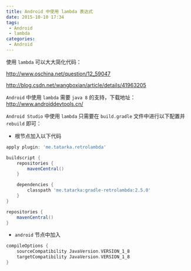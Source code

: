 ```yaml
---
title: Android 中使用 lambda 表达式
date: 2015-10-10 17:34
tags:
 - Android
 - lambda
categories:
 - Android
---
```


使用 `lambda` 可以大大简化代码：

http://www.oschina.net/question/12_59047

http://blog.csdn.net/wangboxian/article/details/41963205

`Android` 中使用 `lambda` 需要 `java 8` 的支持，下载地址：http://www.androiddevtools.cn/

`Android Studio` 中使用 `lambda` 只需要在 `build.gradle` 文件中进行以下配置并 `rebuild` 即可：

* 根节点加入以下代码

```groovy
apply plugin: 'me.tatarka.retrolambda'

buildscript {
    repositories {
        mavenCentral()
    }

    dependencies {
        classpath 'me.tatarka:gradle-retrolambda:2.5.0'
    }
}

repositories {
    mavenCentral()
}
```

* `android` 节点中加入

```groovy
compileOptions {
    sourceCompatibility JavaVersion.VERSION_1_8
    targetCompatibility JavaVersion.VERSION_1_8
}
```